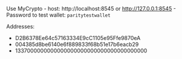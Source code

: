 Use MyCrypto
    - host: http://localhost:8545 or http://127.0.0.1:8545
    - Password to test wallet: `paritytestwallet`


Addresses:
  - D2B6378Ee64c57163334E9cC1105e95Ffe9870eA
  - 004385d8be6140e6f889833f68b51e17b6eacb29
  - 1337000000000000000000000000000000000000
